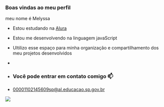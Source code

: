 ### Boas vindas ao meu perfil 

meu nome é Melyssa

- Estou estudando na [Alura](https..//www.alura.com.br)
- Estou me desenvolvendo na linguagem javaScript
- Ultilizo esse espaço para minha organização e compartilhamento dos meu projetos desenvolvidos
- 
- ### Você pode entrar em contato comigo 📫

- 00001102145609sp@al.educacao.sp.gov.br



![](https://media1.tenor.com/m/yGqvFutFv7cAAAAd/nick-mtb.gif
)


